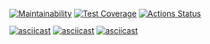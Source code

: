 [![Maintainability](https://api.codeclimate.com/v1/badges/a99a88d28ad37a79dbf6/maintainability)](https://codeclimate.com/github/antonlipilin/DifferenceGenerator/maintainability)
[![Test Coverage](https://api.codeclimate.com/v1/badges/4903c11fe6ef37e60264/test_coverage)](https://codeclimate.com/github/antonlipilin/DifferenceGenerator/test_coverage)
[![Actions Status](https://github.com/antonlipilin/DifferenceGenerator/workflows/Tests%20and%20Linter/badge.svg)](https://github.com/antonlipilin/DifferenceGenerator/actions)



[![asciicast](https://asciinema.org/a/HP7Xa6o53pk8SisjIWr0jR8zZ.svg)](https://asciinema.org/a/HP7Xa6o53pk8SisjIWr0jR8zZ)
[![asciicast](https://asciinema.org/a/Mhcs5SOnMPaRWjNaJ4NStudV8.svg)](https://asciinema.org/a/Mhcs5SOnMPaRWjNaJ4NStudV8)
[![asciicast](https://asciinema.org/a/8nPGngDnrzwAE9ILWXecr7boa.svg)](https://asciinema.org/a/8nPGngDnrzwAE9ILWXecr7boa)
